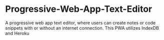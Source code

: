 # Progressive-Web-App-Text-Editor
A progressive web app text editor, where users can create notes or code snippets with or without an internet connection. This PWA utilizes IndexDB  and Heroku
